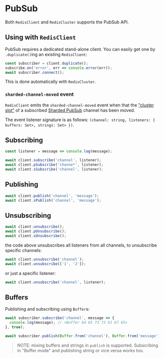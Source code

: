 # PubSub

Both `RedisClient` and `RedisCluster` supports the PubSub API.

## Using with `RedisClient`

PubSub requires a dedicated stand-alone client. You can easily get one by `.duplicate()`ing an existing `RedisClient`:

```typescript
const subscriber = client.duplicate();
subscribe.on('error', err => console.error(err));
await subscriber.connect();
```

This is done automatically with `RedisCluster`.

### `sharded-channel-moved` event

`RedisClient` emits the `sharded-channel-moved` event when that the ["cluster slot"](https://redis.io/docs/reference/cluster-spec/#key-distribution-model) of a subscribed [Sharded PubSub](https://redis.io/docs/manual/pubsub/#sharded-pubsub) channel has been moved.

The event listener signature is as follows: `(channel: string, listeners: { buffers: Set>, strings: Set> })`.

## Subscribing

```javascript
const listener = message => console.log(message);

await client.subscribe('channel', listener);
await client.pSubscribe('channe*', listener);
await client.sSubscribe('channel', listener);
```

## Publishing

```javascript
await client.publish('channel', 'message');
await client.sPublish('channel', 'message');
```

## Unsubscribing

```javascript
await client.unsubscribe();
await client.pUnsubscribe();
await client.sUnsubscribe();
```

the code above unsubscribes all listeners from all channels, to unsubscribe specific channels:

```javascript
await client.unsubscribe('channel');
await client.unsubscribe(['1', '2']);
```

or just a specific listener:

```javascript
await client.unsubscribe('channel', listener);
```

## Buffers

Publishing and subscribing using `Buffer`s:

```javascript
await subscriber.subscribe('channel', message => {
  console.log(message); // <Buffer 6d 65 73 73 61 67 65>
}, true);

await subscriber.publish(Buffer.from('channel'), Buffer.from('message'));
```

> NOTE: mixing buffers and strings in `publish` is supported. Subscribing in "Buffer mode" and publishing string or vice versa works too.
